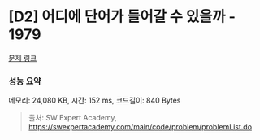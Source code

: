 # [D2] 어디에 단어가 들어갈 수 있을까 - 1979 

[문제 링크](https://swexpertacademy.com/main/code/problem/problemDetail.do?contestProbId=AV5PuPq6AaQDFAUq) 

### 성능 요약

메모리: 24,080 KB, 시간: 152 ms, 코드길이: 840 Bytes



> 출처: SW Expert Academy, https://swexpertacademy.com/main/code/problem/problemList.do